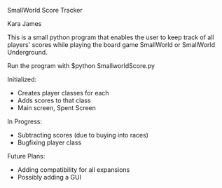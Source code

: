 SmallWorld Score Tracker

Kara James

This is a small python program that enables the user to keep track of all players' scores while playing the board game SmallWorld or SmallWorld Underground.

Run the program with $python SmallworldScore.py

Initialized:
- Creates player classes for each
- Adds scores to that class
- Main screen, Spent Screen

In Progress:
- Subtracting scores (due to buying into races)
- Bugfixing player class

Future Plans:
- Adding compatibility for all expansions
- Possibly adding a GUI
